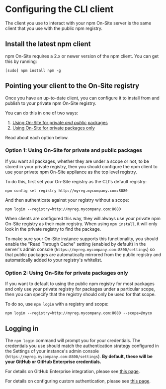 <!--
order: 4
title: Configuring the CLI client
featured: true
-->

# Configuring the CLI client

The client you use to interact with your npm On-Site server is the same client
that you use with the public npm registry.

## Install the latest npm client

npm On-Site requires a 2.x or newer version of the npm client. You can get this
by running:

```
[sudo] npm install npm -g
 ```

<a name="pointing-your-client-to-the-registry"></a>
## Pointing your client to the On-Site registry

Once you have an up-to-date client, you can configure it to install from and
publish to your private npm On-Site registry.

You can do this in one of two ways:

1. [Using On-Site for private _and public_ packages](#using-your-private-registry-for-all-packages)
2. [Using On-Site for private packages only](#using-your-private-registry-for-your-scoped-packages)

Read about each option below.

<a name="using-your-private-registry-for-all-packages"></a>
### Option 1: Using On-Site for private and public packages

If you want all packages, whether they are under a scope or not, to be stored in
your private registry, then you should configure the npm client to use your
private npm On-Site appliance as the top level registry.

To do this, first set your On-Site registry as the CLI's default registry:

```
npm config set registry http://myreg.mycompany.com:8080
```

And then authenticate against your registry without a scope:

```
npm login --registry=http://myreg.mycompany.com:8080
```

When clients are configured this way, they will always use your private npm
On-Site registry as their main registry. When using `npm install`, it will only
look in the private registry to find the package.

To make sure your On-Site instance supports this functionality, you should
enable the "Read Through Cache" setting (enabled by default) in the server's
admin console (`https://myreg.mycompany.com:8800/settings`) so that public
packages are automatically mirrored from the public registry and automatically
added to your registry's whitelist.

<a name="using-your-private-registry-for-your-scoped-packages"></a>
### Option 2: Using On-Site for private packages only

If you want to default to using the public npm registry for most packages and
only use your private registry for packages under a particular scope, then you
can specify that the registry should only be used for that scope.

To do so, use `npm login` with a registry and scope:

```
npm login --registry=http://myreg.mycompany.com:8080 --scope=@myco
```

## Logging in

The `npm login` command will prompt you for your credentials. The credentials
you use should match the authentication strategy configured in the Settings of
your instance's admin console (`https://myreg.mycompany.com:8800/settings`).
**By default, these will be your GitHub or GitHub Enterprise credentials.**

For details on GitHub Enterprise integration, please see
[this page](/enterprise/github).

For details on configuring custom authentication, please see
[this page](/enterprise/custom-authentication).
